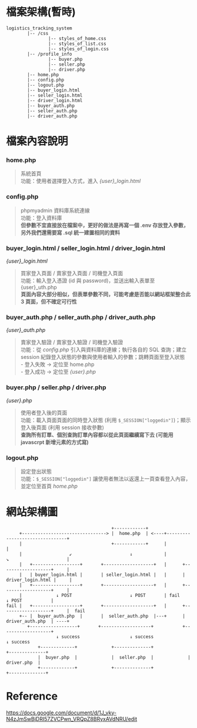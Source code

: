 # 檔案架構(暫時)
```
logistics_tracking_system
        |-- /css
                |-- styles_of_home.css
                |-- styles_of_list.css
                |-- styles_of_login.css
        |-- /profile_info
                |-- buyer.php
                |-- seller.php
                |-- driver.php
        |-- home.php
        |-- config.php
        |-- logout.php
        |-- buyer_login.html
        |-- seller_login.html
        |-- driver_login.html
        |-- buyer_auth.php
        |-- seller_auth.php
        |-- driver_auth.php
```
# 檔案內容說明
### home.php
> 系統首頁<br>
> 功能：使用者選擇登入方式，進入 *{user}_login.html*

### config.php
> phpmyadmin 資料庫系統連線<br>
> 功能：登入資料庫<br>
**但參數不宜直接放在檔案中，更好的做法是再寫一個 .env 存放登入參數，另外我們還需要寫 .sql 統一建置相同的資料**

### buyer_login.html / seller_login.html / driver_login.html
*{user}_login.html*<br>
> 買家登入頁面 / 賣家登入頁面 / 司機登入頁面<br>
> 功能：輸入登入憑證 (id 與 password)，並送出輸入表單至 {user}_uth.php<br>
**頁面內容大部分相似，但表單參數不同，可能考慮是否能以網站框架整合此 3 頁面，但不確定可行性**

### buyer_auth.php / seller_auth.php / driver_auth.php
*{user}_auth.php*<br>
> 賣家登入驗證 / 賣家登入驗證 / 司機登入驗證<br>
> 功能：從 *config.php* 引入與資料庫的連線；執行各自的 SQL 查詢；建立 session 紀錄登入狀態的參數與使用者輸入的參數；跳轉頁面至登入狀態<br>
    - 登入失敗 -> 定位至 home.php<br>
    - 登入成功 -> 定位至 *{user}.php*<br>

### buyer.php / seller.php / driver.php
*{user}.php*
> 使用者登入後的頁面<br>
> 功能：載入頁面頁面的同時登入狀態 (利用 `$_SESSION["loggedin"]`)；顯示登入後頁面 (利用 session 接收參數)<br>
**查詢所有訂單、個別查詢訂單內容都以從此頁面繼續寫下去 (可能用 javascrpt 新增元素的方式寫)**

### logout.php
> 設定登出狀態<br>
> 功能：`$_SESSION["loggedin"]` 讓使用者無法以返還上一頁查看登入內容，並定位至首頁 *home.php*

# 網站架構圖
                                            +------------+
         +--------------------------------> |  home.php  | <----+--------------------------------+
         |                                  +------------+      |                                |
         |                  ↙                      ↓            |         ↘                      |
         |   +------------------+       +-------------------+   |      +-------------------+     |
         |   | buyer_login.html |       | seller_login.html |   |      | driver_login.html |     |
         |   +------------------+       +-------------------+   |      +-------------------+     |
         |             ↓ POST                      ↓ POST       | fail          ↓ POST           |
    fail |   +------------------+       +-------------------+   |      +-------------------+     |  fail
         +-- |  buyer_auth.php  |       |  seller_auth.php  |---+      |  driver_auth.php  | ----+ 
            +------------------+       +-------------------+           +-------------------+
                       ↓ success                   ↓ success                    ↓ success
                +-------------+             +--------------+             +--------------+
                |  buyer.php  |             |  seller.php  |             |  driver.php  |
                +-------------+             +--------------+             +--------------+
                
# Reference 
https://docs.google.com/document/d/1J_vky-N4zJmSwBjDRI57ZVCPwn_VRQpZ8BRyxAVdNRU/edit

